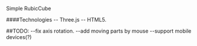 Simple RubicCube

####Technologies
-- Three.js
-- HTML5.

##TODO:
--fix axis rotation.
--add moving parts by mouse
--support mobile devices(?)
